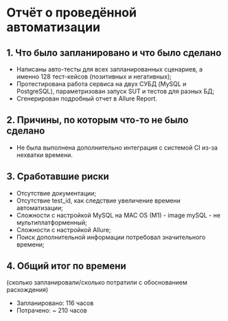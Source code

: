 # Отчёт о проведённой автоматизации

## 1. Что было запланировано и что было сделано

- Написаны авто-тесты для всех запланированных сценариев, а именно 128 тест-кейсов (позитивных и негативных);
- Протестирована работа сервиса на двух СУБД (MySQL и PostgreSQL), 
  параметризован запуск SUT и тестов для разных БД;
- Сгенерирован подробный отчет в Allure Report.

## 2. Причины, по которым что-то не было сделано

- Не была выполнена дополнительно интеграция с системой CI из-за нехватки времени.

## 3. Сработавшие риски

- Отсутствие документации;
- Отсутствие test_id, как следствие увеличение времени автоматизации;
- Сложности с настройкой MySQL на MAC OS (M1) - image mySQL - не мультиплатформенный;
- Сложности с настройкой Allure;
- Поиск дополнительной информации потребовал значительного времени;

## 4. Общий итог по времени

(сколько запланировали/сколько потратили с обоснованием расхождения)

- Запланировано: 116 часов
- Потрачено: ~ 210 часов